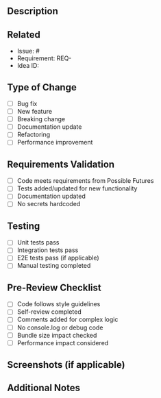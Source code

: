 ## Description

<!-- Describe what this PR does and why -->

## Related

<!-- Link to issue, requirement, or idea -->
- Issue: #
- Requirement: REQ-
- Idea ID: 

## Type of Change

- [ ] Bug fix
- [ ] New feature
- [ ] Breaking change
- [ ] Documentation update
- [ ] Refactoring
- [ ] Performance improvement

## Requirements Validation

<!-- How does this meet the requirements? -->

- [ ] Code meets requirements from Possible Futures
- [ ] Tests added/updated for new functionality
- [ ] Documentation updated
- [ ] No secrets hardcoded

## Testing

<!-- How was this tested? -->

- [ ] Unit tests pass
- [ ] Integration tests pass
- [ ] E2E tests pass (if applicable)
- [ ] Manual testing completed

## Pre-Review Checklist

- [ ] Code follows style guidelines
- [ ] Self-review completed
- [ ] Comments added for complex logic
- [ ] No console.log or debug code
- [ ] Bundle size impact checked
- [ ] Performance impact considered

## Screenshots (if applicable)

<!-- Add screenshots for UI changes -->

## Additional Notes

<!-- Any other context -->
